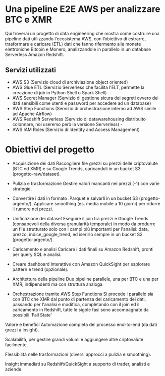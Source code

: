 # Una pipeline E2E AWS per analizzare BTC e XMR
Qui troverai un progetto di data engineering che mostra come costruire una pipeline dati utilizzando l'ecosistema AWS, con l’obiettivo di estrarre, trasformare e caricare (ETL) dati che fanno rifermento alle monete elettroniche Bitcoin e Monero, analizzandole in parallelo in un database Serverless Amazon Redshift.

## Servizi utilizzati
- AWS S3 (Servizio cloud di archiviazione object oriented)
- AWS Glue ETL (Servizio Serverless che facilita l'ELT, permette la creazione di job in Python Shell o Spark Shell)
- AWS Secret Manager (Servizio di gestione sicura dei segreti ovvero dei dati sensibili come utenti e password per accedere ad un database)
- AWS Step Functions (Servizio di orchestrazione interno ad AWS simile ad Apache Airflow)
- AWS Redshift Serverless (Servizio di datawarehousing distribuito colonnare, noi useremo però la versione Serverless) -
- AWS IAM Roles (Servizio di Identity and Access Management)

# Obiettivi del progetto
- Acquisizione dei dati
Raccogliere file grezzi su prezzi delle criptovalute (BTC ed XMR) e su Google Trends, caricandoli in un bucket S3 (progetto-raw/dataset).

- Pulizia e trasformazione
Gestire valori mancanti nei prezzi (-1) con varie strategie.

- Convertire i dati in formato .Parquet e salvarli in un bucket S3 (progetto-argento/).
Applicare smoothing (es. media mobile a 10 giorni) per ridurre il rumore nei prezzi.

- Unificazione dei dataset
Eseguire il join tra prezzi e Google Trends (consapevoli della diversa granularità temporale) in modo da produrre un file strutturato solo con i campi più importanti per l'analisi: data, prezzo, indice_google_trend, ed iserirlo sempre in un bucket S3 (progetto-argento/).

- Caricamento e analisi
Caricare i dati finali su Amazon Redshift, pronti per query SQL e analisi.

- Creare dashboard interattive con Amazon QuickSight per esplorare pattern e trend (opzionale).

- Architettura della pipeline
Due pipeline parallele, una per BTC e una per XMR, indipendenti ma con struttura analoga.

- Orchestrazione tramite AWS Step Functions
Si procede i parallelo sia con BTC che XMR dal punto di partenza del caricamento dei dati, passando per l'analisi e modifica, completando con il join ed il caricamento in Redshift, tutte le sigole fasi sono accompagnate da possibili 'Fail State'

Valore e benefici
Automazione completa del processo end-to-end (da dati grezzi a insight).

Scalabilità, per gestire grandi volumi e aggiungere altre criptovalute facilmente.

Flessibilità nelle trasformazioni (diversi approcci a pulizia e smoothing).

Insight immediati su Redshift/QuickSight a supporto di trader, analisti e aziende.
